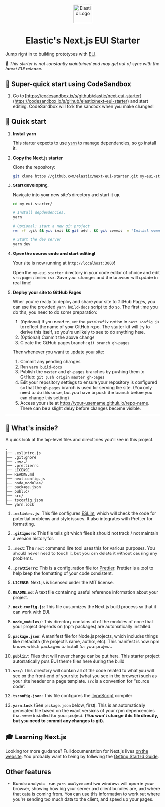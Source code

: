 <p align="center">
  <img src="src/images/logo_elastic.png" width="60"  alt="Elastic Logo"/>
</p>

<h1 align="center">
  Elastic's Next.js EUI Starter
</h1>

Jump right in to building prototypes with [EUI](https://github.com/elastic/eui).

_🚩 This starter is not constantly maintained and may get out of sync with the latest EUI release._

## 🚀 Super-quick start using CodeSandbox

1. Go to
   [https://codesandbox.io/s/github/elastic/next-eui-starter](https://codesandbox.io/s/github/elastic/next-eui-starter)
   and start editing. CodeSandbox will fork the sandbox when you make
   changes!

## 🚀 Quick start

1.  **Install yarn**

    This starter expects to use [yarn](https://yarnpkg.com/) to manage
    dependencies, so go install it.

1.  **Copy the Next.js starter**

    Clone the repository:

    ```sh
    git clone https://github.com/elastic/next-eui-starter.git my-eui-starter
    ```

1.  **Start developing.**

    Navigate into your new site’s directory and start it up.

    ```sh
    cd my-eui-starter/

    # Install depdendencies.
    yarn

    # Optional: start a new git project
    rm -rf .git && git init && git add . && git commit -m "Initial commit"

    # Start the dev server
    yarn dev
    ```

1.  **Open the source code and start editing!**

    Your site is now running at `http://localhost:3000`!

    Open the `my-eui-starter` directory in your code editor of choice and edit `src/pages/index.tsx`. Save your changes and the browser will update in real time!

1. **Deploy your site to GitHub Pages**

    When you're ready to deploy and share your site to GitHub Pages, you can use the provided `yarn build-docs` script to do so. The first time you do this, you need to do some preparation:

    1. (Optional) If you need to, set the `pathPrefix` option in `next.config.js` to reflect the name of your GitHub repo. The starter kit will try to derive this itself, so you're unlikely to see to do anything here.
    1. (Optional) Commit the above change
    1. Create the GitHub pages branch: `git branch gh-pages`

    Then whenever you want to update your site:

    1. Commit any pending changes
    1. Run `yarn build-docs`
    1. Publish the `master` and `gh-pages` branches by pushing them to GitHub: `git push origin master gh-pages`
    1. Edit your repository settings to ensure your repository is configured so that the `gh-pages` branch is used for serving the site. (You only need to do this once, but you have to push the branch before you can change this setting)
    1. Access your site at https://your-username.github.io/repo-name. There
       can be a slight delay before changes become visible.

---

## 🧐 What's inside?

A quick look at the top-level files and directories you'll see in this project.

    .
    ├── .eslintrc.js
    ├── .gitignore
    ├── .next/
    ├── .prettierrc
    ├── LICENSE
    ├── README.md
    ├── next.config.js
    ├── node_modules/
    ├── package.json
    ├── public/
    ├── src/
    ├── tsconfig.json
    └── yarn.lock

1.  **`.eslintrc.js`**: This file configures [ESLint](https://eslint.org/), which will check the code for potential problems and style issues. It also integrates with Prettier for formatting.

2.  **`.gitignore`**: This file tells git which files it should not track / not maintain a version history for.

3.  **`.next`**: The `next` command line tool uses this for various purposes. You should never need to touch it, but you can delete it without causing any problems.

4.  **`.prettierrc`**: This is a configuration file for [Prettier](https://prettier.io/). Prettier is a tool to help keep the formatting of your code consistent.

5.  **`LICENSE`**: Next.js is licensed under the MIT license.

6.  **`README.md`**: A text file containing useful reference information about your project.

7.  **`next.config.js`**: This file customizes the Next.js build process so that it can work with EUI.

8.  **`node_modules/`**: This directory contains all of the modules of code that your project depends on (npm packages) are automatically installed.

9. **`package.json`**: A manifest file for Node.js projects, which includes things like metadata (the project’s name, author, etc). This manifest is how npm knows which packages to install for your project.

10. **`public/`**: Files that will never change can be put here. This starter project automatically puts EUI theme files here during the build

11. **`src/`**: This directory will contain all of the code related to what you will see on the front-end of your site (what you see in the browser) such as your site header or a page template. `src` is a convention for “source code”.

12. **`tsconfig.json`**: This file configures the [TypeScript](https://www.typescriptlang.org/) compiler

13. **`yarn.lock`** (See `package.json` below, first). This is an automatically generated file based on the exact versions of your npm dependencies that were installed for your project. **(You won’t change this file directly, but you need to commit any changes to git).**

## 🎓 Learning Next.js

Looking for more guidance? Full documentation for Next.js lives [on the website](https://nextjs.org/). You probably want to being by following the [Getting Started Guide](https://nextjs.org/learn/basics/getting-started).

## Other features

* Bundle analysis - run `yarn analyze` and two windows will open in your browser, showing how big your server and client bundles are, and where that data is coming from. You can use this information to work out where you're sending too much data to the client, and speed up your pages.

